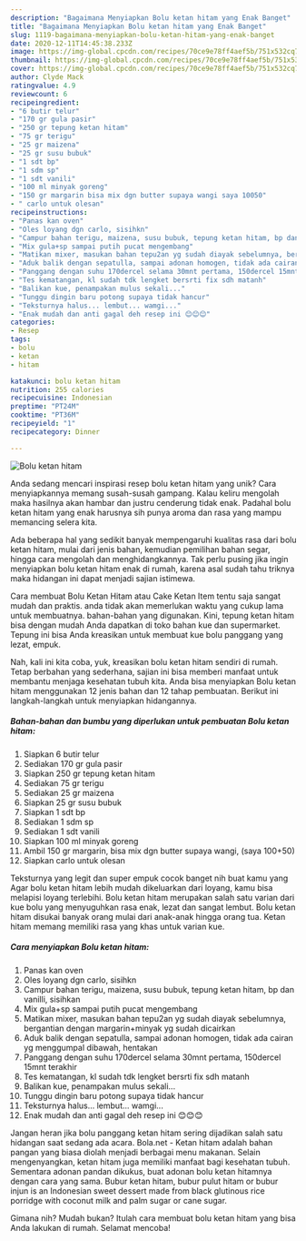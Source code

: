 ```yaml
---
description: "Bagaimana Menyiapkan Bolu ketan hitam yang Enak Banget"
title: "Bagaimana Menyiapkan Bolu ketan hitam yang Enak Banget"
slug: 1119-bagaimana-menyiapkan-bolu-ketan-hitam-yang-enak-banget
date: 2020-12-11T14:45:38.233Z
image: https://img-global.cpcdn.com/recipes/70ce9e78ff4aef5b/751x532cq70/bolu-ketan-hitam-foto-resep-utama.jpg
thumbnail: https://img-global.cpcdn.com/recipes/70ce9e78ff4aef5b/751x532cq70/bolu-ketan-hitam-foto-resep-utama.jpg
cover: https://img-global.cpcdn.com/recipes/70ce9e78ff4aef5b/751x532cq70/bolu-ketan-hitam-foto-resep-utama.jpg
author: Clyde Mack
ratingvalue: 4.9
reviewcount: 6
recipeingredient:
- "6 butir telur"
- "170 gr gula pasir"
- "250 gr tepung ketan hitam"
- "75 gr terigu"
- "25 gr maizena"
- "25 gr susu bubuk"
- "1 sdt bp"
- "1 sdm sp"
- "1 sdt vanili"
- "100 ml minyak goreng"
- "150 gr margarin bisa mix dgn butter supaya wangi saya 10050"
- " carlo untuk olesan"
recipeinstructions:
- "Panas kan oven"
- "Oles loyang dgn carlo, sisihkn"
- "Campur bahan terigu, maizena, susu bubuk, tepung ketan hitam, bp dan vanilli, sisihkan"
- "Mix gula+sp sampai putih pucat mengembang"
- "Matikan mixer, masukan bahan tepu2an yg sudah diayak sebelumnya, bergantian dengan margarin+minyak yg sudah dicairkan"
- "Aduk balik dengan sepatulla, sampai adonan homogen, tidak ada cairan yg menggumpal dibawah, hentakan"
- "Panggang dengan suhu 170dercel selama 30mnt pertama, 150dercel 15mnt terakhir"
- "Tes kematangan, kl sudah tdk lengket bersrti fix sdh matanh"
- "Balikan kue, penampakan mulus sekali..."
- "Tunggu dingin baru potong supaya tidak hancur"
- "Teksturnya halus... lembut... wamgi..."
- "Enak mudah dan anti gagal deh resep ini 😊😊😊"
categories:
- Resep
tags:
- bolu
- ketan
- hitam

katakunci: bolu ketan hitam 
nutrition: 255 calories
recipecuisine: Indonesian
preptime: "PT24M"
cooktime: "PT36M"
recipeyield: "1"
recipecategory: Dinner

---
```



![Bolu ketan hitam](https://img-global.cpcdn.com/recipes/70ce9e78ff4aef5b/751x532cq70/bolu-ketan-hitam-foto-resep-utama.jpg)

Anda sedang mencari inspirasi resep bolu ketan hitam yang unik? Cara menyiapkannya memang susah-susah gampang. Kalau keliru mengolah maka hasilnya akan hambar dan justru cenderung tidak enak. Padahal bolu ketan hitam yang enak harusnya sih punya aroma dan rasa yang mampu memancing selera kita.

Ada beberapa hal yang sedikit banyak mempengaruhi kualitas rasa dari bolu ketan hitam, mulai dari jenis bahan, kemudian pemilihan bahan segar, hingga cara mengolah dan menghidangkannya. Tak perlu pusing jika ingin menyiapkan bolu ketan hitam enak di rumah, karena asal sudah tahu triknya maka hidangan ini dapat menjadi sajian istimewa.

Cara membuat Bolu Ketan Hitam atau Cake Ketan Item tentu saja sangat mudah dan praktis. anda tidak akan memerlukan waktu yang cukup lama untuk membuatnya. bahan-bahan yang digunakan. Kini, tepung ketan hitam bisa dengan mudah Anda dapatkan di toko bahan kue dan supermarket. Tepung ini bisa Anda kreasikan untuk membuat kue bolu panggang yang lezat, empuk.


Nah, kali ini kita coba, yuk, kreasikan bolu ketan hitam sendiri di rumah. Tetap berbahan yang sederhana, sajian ini bisa memberi manfaat untuk membantu menjaga kesehatan tubuh kita. Anda bisa menyiapkan Bolu ketan hitam menggunakan 12 jenis bahan dan 12 tahap pembuatan. Berikut ini langkah-langkah untuk menyiapkan hidangannya.

<!--inarticleads1-->

##### Bahan-bahan dan bumbu yang diperlukan untuk pembuatan Bolu ketan hitam:

1. Siapkan 6 butir telur
1. Sediakan 170 gr gula pasir
1. Siapkan 250 gr tepung ketan hitam
1. Sediakan 75 gr terigu
1. Sediakan 25 gr maizena
1. Siapkan 25 gr susu bubuk
1. Siapkan 1 sdt bp
1. Sediakan 1 sdm sp
1. Sediakan 1 sdt vanili
1. Siapkan 100 ml minyak goreng
1. Ambil 150 gr margarin, bisa mix dgn butter supaya wangi, (saya 100+50)
1. Siapkan  carlo untuk olesan


Teksturnya yang legit dan super empuk cocok banget nih buat kamu yang Agar bolu ketan hitam lebih mudah dikeluarkan dari loyang, kamu bisa melapisi loyang terlebihi. Bolu ketan hitam merupakan salah satu varian dari kue bolu yang menyuguhkan rasa enak, lezat dan sangat lembut. Bolu ketan hitam disukai banyak orang mulai dari anak-anak hingga orang tua. Ketan hitam memang memiliki rasa yang khas untuk varian kue. 

<!--inarticleads2-->

##### Cara menyiapkan Bolu ketan hitam:

1. Panas kan oven
1. Oles loyang dgn carlo, sisihkn
1. Campur bahan terigu, maizena, susu bubuk, tepung ketan hitam, bp dan vanilli, sisihkan
1. Mix gula+sp sampai putih pucat mengembang
1. Matikan mixer, masukan bahan tepu2an yg sudah diayak sebelumnya, bergantian dengan margarin+minyak yg sudah dicairkan
1. Aduk balik dengan sepatulla, sampai adonan homogen, tidak ada cairan yg menggumpal dibawah, hentakan
1. Panggang dengan suhu 170dercel selama 30mnt pertama, 150dercel 15mnt terakhir
1. Tes kematangan, kl sudah tdk lengket bersrti fix sdh matanh
1. Balikan kue, penampakan mulus sekali...
1. Tunggu dingin baru potong supaya tidak hancur
1. Teksturnya halus... lembut... wamgi...
1. Enak mudah dan anti gagal deh resep ini 😊😊😊


Jangan heran jika bolu panggang ketan hitam sering dijadikan salah satu hidangan saat sedang ada acara. Bola.net - Ketan hitam adalah bahan pangan yang biasa diolah menjadi berbagai menu makanan. Selain mengenyangkan, ketan hitam juga memiliki manfaat bagi kesehatan tubuh. Sementara adonan pandan dikukus, buat adonan bolu ketan hitamnya dengan cara yang sama. Bubur ketan hitam, bubur pulut hitam or bubur injun is an Indonesian sweet dessert made from black glutinous rice porridge with coconut milk and palm sugar or cane sugar. 

Gimana nih? Mudah bukan? Itulah cara membuat bolu ketan hitam yang bisa Anda lakukan di rumah. Selamat mencoba!
